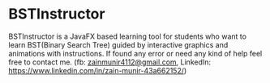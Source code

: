 # BSTInstructor
BSTInstructor is a JavaFX based learning tool for students who want to learn BST(Binary Search Tree) guided by interactive graphics and animations with instructions.
If found any error or need any kind of help feel free to contact me.
(fb: zainmunir4112@gmail.com, LinkedIn: https://www.linkedin.com/in/zain-munir-43a662152/)
